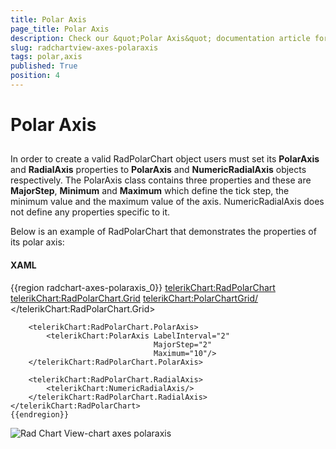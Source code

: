 ```yaml
---
title: Polar Axis
page_title: Polar Axis
description: Check our &quot;Polar Axis&quot; documentation article for the RadChartView WPF control.
slug: radchartview-axes-polaraxis
tags: polar,axis
published: True
position: 4
---
```


# Polar Axis



## 

In order to create a valid RadPolarChart object users must set its __PolarAxis__ and __RadialAxis__ properties to __PolarAxis__ and __NumericRadialAxis__ objects respectively.
The PolarAxis class contains three properties and these are __MajorStep__, __Minimum__ and __Maximum__ which define the tick step, the minimum value and the maximum value of the axis.
NumericRadialAxis does not define any properties specific to it.

Below is an example of RadPolarChart that demonstrates the properties of its polar axis:

#### __XAML__

{{region radchart-axes-polaraxis_0}}
	<telerikChart:RadPolarChart>
	    <telerikChart:RadPolarChart.Grid>
	        <telerikChart:PolarChartGrid/>
	    </telerikChart:RadPolarChart.Grid>
	
	    <telerikChart:RadPolarChart.PolarAxis>
	        <telerikChart:PolarAxis LabelInterval="2"
	                                MajorStep="2"
	                                Maximum="10"/>
	    </telerikChart:RadPolarChart.PolarAxis>
	
	    <telerikChart:RadPolarChart.RadialAxis>
	        <telerikChart:NumericRadialAxis/>
	    </telerikChart:RadPolarChart.RadialAxis>
	</telerikChart:RadPolarChart>
	{{endregion}}





![Rad Chart View-chart axes polaraxis](images/RadChartView-chart_axes_polaraxis.PNG)
